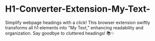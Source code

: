 # H1-Converter-Extension-My-Text-
Simplify webpage headings with a click! This browser extension swiftly transforms all h1 elements into "My Text," enhancing readability and organization. Say goodbye to cluttered headings! 📚✨
